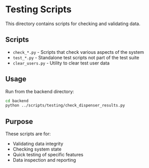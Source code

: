 # Testing Scripts

This directory contains scripts for checking and validating data.

## Scripts

- `check_*.py` - Scripts that check various aspects of the system
- `test_*.py` - Standalone test scripts not part of the test suite
- `clear_users.py` - Utility to clear test user data

## Usage

Run from the backend directory:

```bash
cd backend
python ../scripts/testing/check_dispenser_results.py
```

## Purpose

These scripts are for:
- Validating data integrity
- Checking system state
- Quick testing of specific features
- Data inspection and reporting